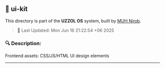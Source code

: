 ## 📁 ui-kit

This directory is part of the **UZZOL OS** system, built by [MUH Nirob](mailto:uzzolhassan38@gmail.com).

> 📅 Last Updated: Mon Jun 16 21:22:54 +06 2025

### 🔍 Description:
Frontend assets: CSS/JS/HTML UI design elements

---

